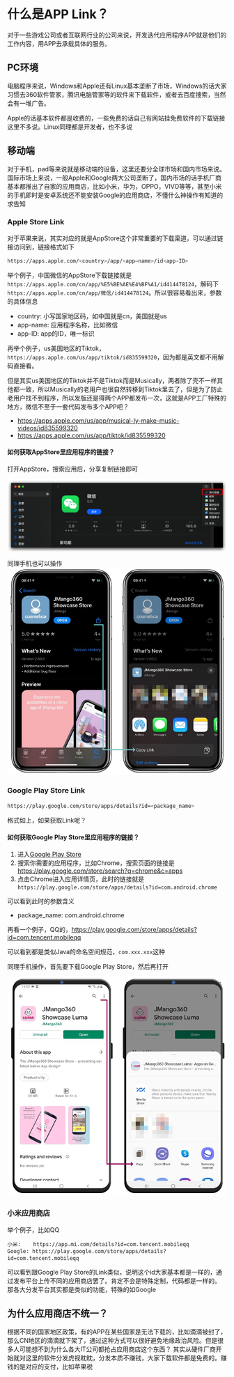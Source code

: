 # 什么是APP Link？
对于一些游戏公司或者互联网行业的公司来说，开发迭代应用程序APP就是他们的工作内容，用APP去承载具体的服务。

## PC环境
电脑程序来说，Windows和Apple还有Linux基本垄断了市场，Windows的话大家习惯去360软件管家，腾讯电脑管家等的软件来下载软件，或者去百度搜索，当然会有一堆广告。

Apple的话基本软件都是收费的，一些免费的话自己有网站挂免费软件的下载链接这里不多说。Linux同理都是开发者，也不多说

## 移动端
对于手机，pad等来说就是移动端的设备，这里还要分全球市场和国内市场来说。国际市场上来说，一般Apple和Google两大公司垄断了，国内市场的话手机厂商基本都推出了自家的应用商店，比如小米，华为，OPPO，VIVO等等，甚至小米的手机即时是安卓系统还不能安装Google的应用商店，不懂什么神操作有知道的求告知

### Apple Store Link

对于苹果来说，其实对应的就是AppStore这个非常重要的下载渠道，可以通过链接访问到，链接格式如下

```bash
https://apps.apple.com/<country>/app/<app–name>/id<app-ID>
```

举个例子，中国微信的AppStore下载链接就是 `https://apps.apple.com/cn/app/%E5%BE%AE%E4%BF%A1/id414478124`，解码下 `https://apps.apple.com/cn/app/微信/id414478124`。所以很容易看出来，参数的具体信息

- country: 小写国家地区码，如中国就是cn，美国就是us
- app-name: 应用程序名称，比如微信
- app-ID: app的ID，唯一标识

再举个例子，us美国地区的Tiktok，`https://apps.apple.com/us/app/tiktok/id835599320`，因为都是英文都不用解码直接看。

但是其实us美国地区的Tiktok并不是Tiktok而是Musically，两者除了壳不一样其他都一致，所以Musically的老用户也很自然转移到Tiktok里去了，但是为了防止老用户找不到程序，所以发版还是得两个APP都发布一次，这就是APP工厂特殊的地方，微信不至于一套代码发布多个APP吧？

- https://apps.apple.com/us/app/musical-ly-make-music-videos/id835599320
- https://apps.apple.com/us/app/tiktok/id835599320

#### 如何获取AppStore里应用程序的链接？

打开AppStore，搜索应用后，分享复制链接即可

![](../images/ppl/ZKUUcM.png)

同理手机也可以操作
![](../images/ppl/app_store_2.jpeg)

### Google Play Store Link

```bash
https://play.google.com/store/apps/details?id=<package_name>
```

格式如上，如果获取Link呢？

####  如何获取Google Play Store里应用程序的链接？

1. 进入[Google Play Store](https://play.google.com/store/games)
2. 搜索你需要的应用程序，比如Chrome，搜索页面的链接是 https://play.google.com/store/search?q=chrome&c=apps
3. 点击Chrome进入应用详情页，此时的链接就是 `https://play.google.com/store/apps/details?id=com.android.chrome`

可以看到此时的参数含义
- package_name: com.android.chrome

再看一个例子，QQ的，https://play.google.com/store/apps/details?id=com.tencent.mobileqq

可以看到都是类似Java的命名空间规范，`com.xxx.xxx`这种

同理手机操作，首先要下载Google Play Store，然后再打开

![](../images/ppl/play_store_2.jpeg)

### 小米应用商店
举个例子，比如QQ

```
小米:    https://app.mi.com/details?id=com.tencent.mobileqq
Google: https://play.google.com/store/apps/details?id=com.tencent.mobileqq
```

可以看到跟Google Play Store的Link类似，说明这个id大家基本都是一样的，通过发布平台上传不同的应用商店罢了。肯定不会是特殊定制，代码都是一样的。
那各大分发平台其实都是类似的功能，特殊的如Google


## 为什么应用商店不统一？

根据不同的国家地区政策，有的APP在某些国家是无法下载的，比如滴滴被封了，那么CN地区的滴滴就下架了，通过这种方式可以很好避免地缘政治风险。但是很多人可能想不到为什么各大IT公司都抢占应用商店这个东西？
其实从硬件厂商开始就对这里的软件分发虎视眈眈，分发本质不赚钱，大家下载软件都是免费的。赚钱的是对应的支付，比如苹果税







